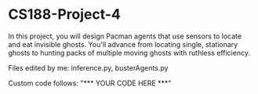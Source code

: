 # CS188-Project-4
In this project, you will design Pacman agents that use sensors to locate and eat invisible ghosts. You'll advance from locating single, stationary ghosts to hunting packs of multiple moving ghosts with ruthless efficiency.

Files edited by me:     inference.py, busterAgents.py

Custom code follows: "*** YOUR CODE HERE ***"
